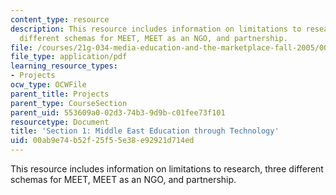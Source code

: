```yaml
---
content_type: resource
description: This resource includes information on limitations to research, three
  different schemas for MEET, MEET as an NGO, and partnership.
file: /courses/21g-034-media-education-and-the-marketplace-fall-2005/00ab9e74b52f25f55e38e92921d714ed_MIT21G_034F05_meetcs.pdf
file_type: application/pdf
learning_resource_types:
- Projects
ocw_type: OCWFile
parent_title: Projects
parent_type: CourseSection
parent_uid: 553609a0-02d3-74b3-9d9b-c01fee73f101
resourcetype: Document
title: 'Section 1: Middle East Education through Technology'
uid: 00ab9e74-b52f-25f5-5e38-e92921d714ed
---
```

This resource includes information on limitations to research, three different schemas for MEET, MEET as an NGO, and partnership.

